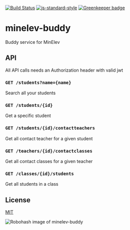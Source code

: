 [![Build Status](https://travis-ci.org/telemark/minelev-buddy.svg?branch=master)](https://travis-ci.org/telemark/minelev-buddy)
[![js-standard-style](https://img.shields.io/badge/code%20style-standard-brightgreen.svg?style=flat)](https://github.com/feross/standard)
[![Greenkeeper badge](https://badges.greenkeeper.io/telemark/minelev-buddy.svg)](https://greenkeeper.io/)

# minelev-buddy

Buddy service for MinElev

## API

All API calls needs an Authorization header with valid jwt  

### ```GET /students?name={name}```

Search all your students

### ```GET /students/{id}```

Get a specific student

### ```GET /students/{id}/contactteachers```

Get all contact teacher for a given student

### ```GET /teachers/{id}/contactclasses```

Get all contact classes for a given teacher

### ```GET /classes/{id}/students```

Get all students in a class

## License

[MIT](LICENSE)

![Robohash image of minelev-buddy](https://robots.kebabstudios.party/minelev-buddy.png "Robohash image of minelev-buddy")
